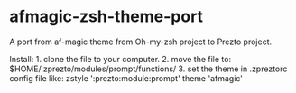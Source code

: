 # afmagic-zsh-theme-port
A port from af-magic theme from Oh-my-zsh project to Prezto project.


Install:
    1. clone the file to your computer.
    2. move the file to: $HOME/.zprezto/modules/prompt/functions/
    3. set the theme in .zpreztorc config file like:
        zstyle ':prezto:module:prompt' theme 'afmagic'
